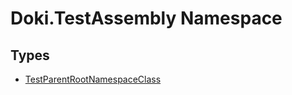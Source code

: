 # Doki.TestAssembly Namespace

## Types

- [TestParentRootNamespaceClass](Doki.TestAssembly.TestParentRootNamespaceClass.md)


